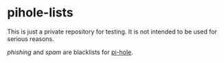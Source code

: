 # pihole-lists

This is just a private repository for testing. It is not intended to be used for serious reasons.

_phishing_ and _spam_ are blacklists for [pi-hole](https://pi-hole.net).